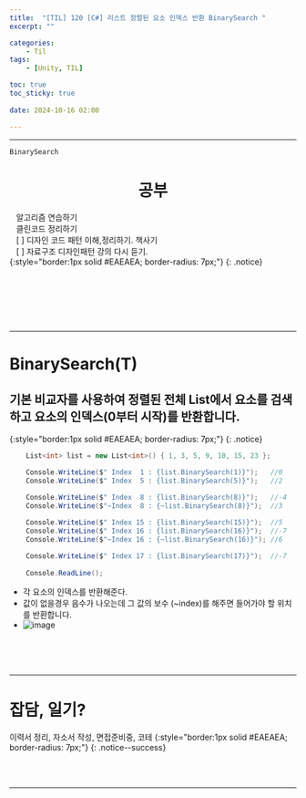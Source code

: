 ```yaml
---
title:  "[TIL] 120 [C#] 리스트 정렬된 요소 인덱스 반환 BinarySearch "
excerpt: ""

categories:
    - Til
tags:
    - [Unity, TIL]

toc: true
toc_sticky: true
 
date: 2024-10-16 02:00

---
```

- - -

`BinarySearch`

<center><H1>  공부 </H1></center>

&nbsp;&nbsp; 알고리즘 연습하기     
&nbsp;&nbsp; 클린코드 정리하기   
&nbsp;&nbsp; [ ] 디자인 코드 패턴 이해,정리하기. 책사기  
&nbsp;&nbsp; [ ] 자료구조 디자인패턴 강의 다시 듣기.   
{:style="border:1px solid #EAEAEA; border-radius: 7px;"}
{: .notice}  


<br><br><br><br><br>
- - - 

# BinarySearch(T)
기본 비교자를 사용하여 정렬된 전체 List<T>에서 요소를 검색하고 요소의 인덱스(0부터 시작)를 반환합니다.
- 
{:style="border:1px solid #EAEAEA; border-radius: 7px;"}
{: .notice}  

<div class="notice--primary" markdown="1"> 

```c# 
    List<int> list = new List<int>() { 1, 3, 5, 9, 10, 15, 23 };

    Console.WriteLine($" Index  1 : {list.BinarySearch(1)}");   //0
    Console.WriteLine($" Index  5 : {list.BinarySearch(5)}");   //2

    Console.WriteLine($" Index  8 : {list.BinarySearch(8)}");   //-4
    Console.WriteLine($"~Index  8 : {~list.BinarySearch(8)}");  //3

    Console.WriteLine($" Index 15 : {list.BinarySearch(15)}");  //5
    Console.WriteLine($" Index 16 : {list.BinarySearch(16)}");  //-7
    Console.WriteLine($"~Index 16 : {~list.BinarySearch(16)}"); //6
    
    Console.WriteLine($" Index 17 : {list.BinarySearch(17)}");  //-7
    
    Console.ReadLine();
```
- 각 요소의 인덱스를 반환해준다.  
- 값이 없을경우 음수가 나오는데 그 값의 보수 (~index)를 해주면 들어가야 할 위치를 반환합니다. 
- ![image](https://github.com/user-attachments/assets/49f0750c-2895-4b3f-b494-648223dfa926)  

</div>


<br><br><br>
- - - 


# 잡담, 일기?
이력서 정리, 자소서 작성, 면접준비중, 코테
{:style="border:1px solid #EAEAEA; border-radius: 7px;"}
{: .notice--success}  


<br><br>
- - -